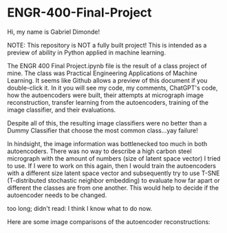 # ENGR-400-Final-Project
Hi, my name is Gabriel Dimonde!

NOTE: This repository is NOT a fully built project! This is intended as a preview of ability in Python applied in machine learning.

The ENGR 400 Final Project.ipynb file is the result of a class project of mine. The class was Practical Engineering Applications of Machine Learning. It seems like Github allows a preview of this document if you double-click it.
In it you will see my code, my comments, ChatGPT's code, how the autoencoders were built, their attempts at micrograph image reconstruction, transfer learning from the autoencoders, training of the image classifier, and their evaluations. 

Despite all of this, the resulting image classifiers were no better than a Dummy Classifier that choose the most common class...yay failure! 

In hindsight, the image information was bottlenecked too much in both autoencoders. There was no way to describe a high carbon steel micrograph with the amount of numbers (size of latent space vector) I tried to use. If I were to work on this again, then I would train the autoencoders with a different size latent space vector and subsequently try to use T-SNE (T-distributed stochastic neighbor embedding) to evaluate how far apart or different the classes are from one another. This would help to decide if the autoencoder needs to be changed. 

too long; didn't read:
I think I know what to do now. 

Here are some image comparisons of the autoencoder reconstructions: